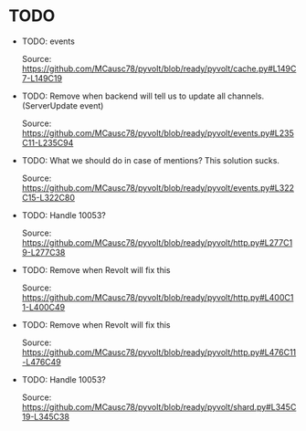 # TODO

* TODO: events

  Source: https://github.com/MCausc78/pyvolt/blob/ready/pyvolt/cache.py#L149C7-L149C19

* TODO: Remove when backend will tell us to update all channels. (ServerUpdate event)

  Source: https://github.com/MCausc78/pyvolt/blob/ready/pyvolt/events.py#L235C11-L235C94

* TODO: What we should do in case of mentions? This solution sucks.

  Source: https://github.com/MCausc78/pyvolt/blob/ready/pyvolt/events.py#L322C15-L322C80

* TODO: Handle 10053?

  Source: https://github.com/MCausc78/pyvolt/blob/ready/pyvolt/http.py#L277C19-L277C38

* TODO: Remove when Revolt will fix this

  Source: https://github.com/MCausc78/pyvolt/blob/ready/pyvolt/http.py#L400C11-L400C49

* TODO: Remove when Revolt will fix this

  Source: https://github.com/MCausc78/pyvolt/blob/ready/pyvolt/http.py#L476C11-L476C49

* TODO: Handle 10053?

  Source: https://github.com/MCausc78/pyvolt/blob/ready/pyvolt/shard.py#L345C19-L345C38

